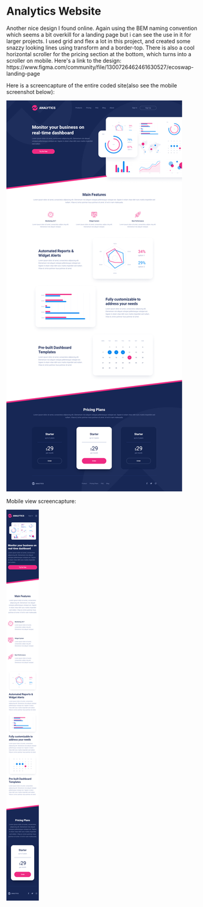 # Analytics Website

<p>Another nice design I found online. Again using the BEM naming convention which seems a bit overkill for a landing page but i can see the use in it for larger projects. I used grid and flex a lot in this project, and created some snazzy looking lines using transform and a border-top. There is also a cool horizontal scroller for the pricing section at the bottom, which turns into a scroller on mobile. Here's a link to the design: https://www.figma.com/community/file/1300726462461630527/ecoswap-landing-page</p>

Here is a screencapture of the entire coded site(also see the mobile screenshot below):

![alt text](https://github.com/RhysE96/Analytics-Website-Landing-Page/blob/main/Analytics%20Website/Screenshot/website-screen-capture.png)


Mobile view screencapture: 

![alt text](https://github.com/RhysE96/Analytics-Website-Landing-Page/blob/main/Analytics%20Website/Screenshot/mobile-screen-capture.png)
